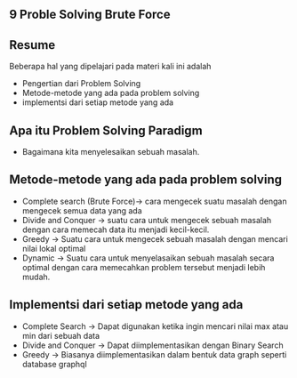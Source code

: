 ## 9 Proble Solving Brute Force
## Resume
Beberapa hal yang dipelajari pada materi kali ini adalah
- Pengertian dari Problem Solving 
- Metode-metode yang ada pada problem solving
- implementsi dari setiap metode yang ada
## Apa itu Problem Solving Paradigm
- Bagaimana kita menyelesaikan sebuah masalah. 
## Metode-metode yang ada pada problem solving
- Complete search (Brute Force)-> cara mengecek suatu masalah dengan mengecek semua data yang ada
- Divide and Conquer -> suatu cara untuk mengecek sebuah masalah dengan cara memecah data itu menjadi kecil-kecil.
- Greedy -> Suatu cara untuk mengecek sebuah masalah dengan mencari nilai lokal optimal
- Dynamic -> Suatu cara untuk menyelasaikan sebuah masalah secara optimal dengan cara memecahkan problem tersebut menjadi lebih mudah.
## Implementsi dari setiap metode yang ada
  - Complete Search -> Dapat digunakan ketika ingin mencari nilai max atau min dari sebuah data 
  - Divide and Conquer -> Dapat diimplementasikan dengan Binary Search
  - Greedy -> Biasanya diimplementasikan dalam bentuk data graph seperti database graphql